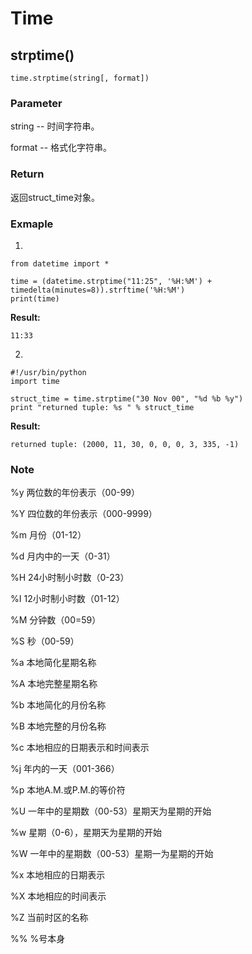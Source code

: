 # Time

## strptime()

`time.strptime(string[, format])`

### Parameter

string -- 时间字符串。

format -- 格式化字符串。

### Return

返回struct_time对象。

### Exmaple
1. 
```
from datetime import *

time = (datetime.strptime("11:25", '%H:%M') + timedelta(minutes=8)).strftime('%H:%M')
print(time)
```
**Result:**
```
11:33
```


2.
```
#!/usr/bin/python
import time

struct_time = time.strptime("30 Nov 00", "%d %b %y")
print "returned tuple: %s " % struct_time
```

**Result:**


```
returned tuple: (2000, 11, 30, 0, 0, 0, 3, 335, -1)
```

### Note

%y 两位数的年份表示（00-99）

%Y 四位数的年份表示（000-9999）

%m 月份（01-12）

%d 月内中的一天（0-31）
  
%H 24小时制小时数（0-23）

%I 12小时制小时数（01-12）

%M 分钟数（00=59）

%S 秒（00-59）

%a 本地简化星期名称

%A 本地完整星期名称

%b 本地简化的月份名称

%B 本地完整的月份名称

%c 本地相应的日期表示和时间表示

%j 年内的一天（001-366）

%p 本地A.M.或P.M.的等价符

%U 一年中的星期数（00-53）星期天为星期的开始

%w 星期（0-6），星期天为星期的开始

%W 一年中的星期数（00-53）星期一为星期的开始

%x 本地相应的日期表示

%X 本地相应的时间表示

%Z 当前时区的名称

%% %号本身
